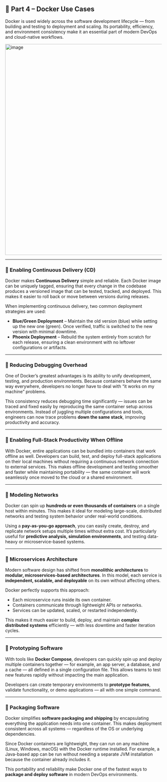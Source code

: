 ## 🧩 Part 4 – Docker Use Cases

Docker is used widely across the software development lifecycle — from building and testing to deployment and scaling. Its portability, efficiency, and environment consistency make it an essential part of modern DevOps and cloud-native workflows.

<img width="848" height="679" alt="image" src="https://github.com/user-attachments/assets/6af92828-a14d-4d2d-aa86-5dfda9d43e67" />

---

### 🔹 Enabling Continuous Delivery (CD)

Docker makes **Continuous Delivery** simple and reliable. Each Docker image can be uniquely tagged, ensuring that every change in the codebase produces a versioned image that can be tested, tracked, and deployed.
This makes it easier to roll back or move between versions during releases.

When implementing continuous delivery, two common deployment strategies are used:

* **Blue/Green Deployment** – Maintain the old version (blue) while setting up the new one (green). Once verified, traffic is switched to the new version with minimal downtime.
* **Phoenix Deployment** – Rebuild the system entirely from scratch for each release, ensuring a clean environment with no leftover configurations or artifacts.

---

### 🔹 Reducing Debugging Overhead

One of Docker’s greatest advantages is its ability to unify development, testing, and production environments.
Because containers behave the same way everywhere, developers no longer have to deal with “it works on my machine” problems.

This consistency reduces debugging time significantly — issues can be traced and fixed easily by reproducing the same container setup across environments.
Instead of juggling multiple configurations and tools, engineers can now trace problems **down the same stack**, improving productivity and accuracy.

---

### 🔹 Enabling Full-Stack Productivity When Offline

With Docker, entire applications can be bundled into containers that work offline as well.
Developers can build, test, and deploy full-stack applications on their local machines without requiring a continuous network connection to external services.
This makes offline development and testing smoother and faster while maintaining portability — the same container will work seamlessly once moved to the cloud or a shared environment.

---

### 🔹 Modeling Networks

Docker can spin up **hundreds or even thousands of containers** on a single host within minutes.
This makes it ideal for modeling large-scale, distributed networks and testing system behavior under real-world conditions.

Using a **pay-as-you-go approach**, you can easily create, destroy, and replicate network setups multiple times without extra cost.
It’s particularly useful for **predictive analysis, simulation environments**, and testing data-heavy or microservice-based systems.

---

### 🔹 Microservices Architecture

Modern software design has shifted from **monolithic architectures** to **modular, microservices-based architectures**.
In this model, each service is **independent, scalable, and deployable** on its own without affecting others.

Docker perfectly supports this approach:

* Each microservice runs inside its own container.
* Containers communicate through lightweight APIs or networks.
* Services can be updated, scaled, or restarted independently.

This makes it much easier to build, deploy, and maintain **complex distributed systems** efficiently — with less downtime and faster iteration cycles.

---

### 🔹 Prototyping Software

With tools like **Docker Compose**, developers can quickly spin up and deploy multiple containers together — for example, an app server, a database, and a cache — all defined in a single configuration file.
This allows teams to test new features rapidly without impacting the main application.

Developers can create temporary environments to **prototype features**, validate functionality, or demo applications — all with one simple command.

---

### 🔹 Packaging Software

Docker simplifies **software packaging and shipping** by encapsulating everything the application needs into one container.
This makes deployment consistent across all systems — regardless of the OS or underlying dependencies.

Since Docker containers are lightweight, they can run on any machine (Linux, Windows, macOS) with the Docker runtime installed.
For example, a Java-based app can be run without needing a separate JVM installation because the container already includes it.

This portability and reliability make Docker one of the fastest ways to **package and deploy software** in modern DevOps environments.
